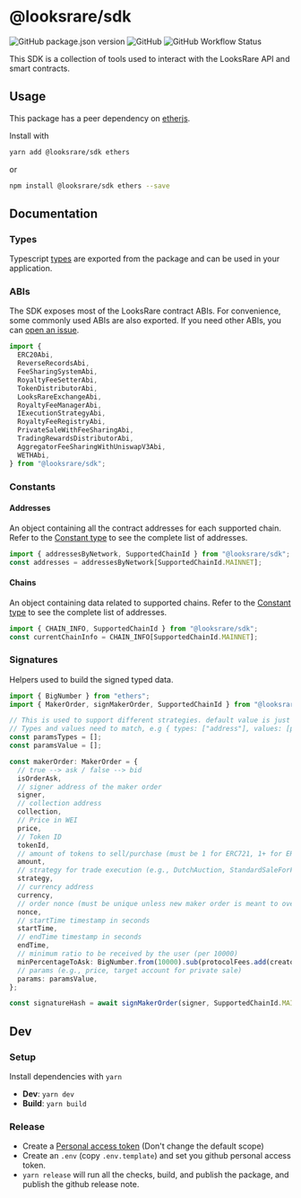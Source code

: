 # @looksrare/sdk

![GitHub package.json version](https://img.shields.io/github/package-json/v/LooksRare/looksrare-sdk) ![GitHub](https://img.shields.io/github/license/LooksRare/looksrare-sdk) ![GitHub Workflow Status](https://img.shields.io/github/workflow/status/LooksRare/looksrare-sdk/Build)

This SDK is a collection of tools used to interact with the LooksRare API and smart contracts.

## Usage

This package has a peer dependency on [etherjs](https://docs.ethers.io/v5/).

Install with

```bash
yarn add @looksrare/sdk ethers
```

or

```bash
npm install @looksrare/sdk ethers --save
```

## Documentation

### Types

Typescript [types](https://github.com/LooksRare/looksrare-sdk/tree/master/src/types) are exported from the package and can be used in your application.

### ABIs

The SDK exposes most of the LooksRare contract ABIs. For convenience, some commonly used ABIs are also exported.
If you need other ABIs, you can [open an issue](https://github.com/LooksRare/looksrare-sdk/issues/new?assignees=&labels=&template=feature_request.md&title=).

```ts
import {
  ERC20Abi,
  ReverseRecordsAbi,
  FeeSharingSystemAbi,
  RoyaltyFeeSetterAbi,
  TokenDistributorAbi,
  LooksRareExchangeAbi,
  RoyaltyFeeManagerAbi,
  IExecutionStrategyAbi,
  RoyaltyFeeRegistryAbi,
  PrivateSaleWithFeeSharingAbi,
  TradingRewardsDistributorAbi,
  AggregatorFeeSharingWithUniswapV3Abi,
  WETHAbi,
} from "@looksrare/sdk";
```

### Constants

#### Addresses

An object containing all the contract addresses for each supported chain. Refer to the [Constant type](https://github.com/LooksRare/looksrare-sdk/blob/master/src/types/constants.ts) to see the complete list of addresses.

```ts
import { addressesByNetwork, SupportedChainId } from "@looksrare/sdk";
const addresses = addressesByNetwork[SupportedChainId.MAINNET];
```

#### Chains

An object containing data related to supported chains. Refer to the [Constant type](https://github.com/LooksRare/looksrare-sdk/blob/master/src/types/constants.ts) to see the complete list of addresses.

```ts
import { CHAIN_INFO, SupportedChainId } from "@looksrare/sdk";
const currentChainInfo = CHAIN_INFO[SupportedChainId.MAINNET];
```

### Signatures

Helpers used to build the signed typed data.

```ts
import { BigNumber } from "ethers";
import { MakerOrder, signMakerOrder, SupportedChainId } from "@looksrare/sdk";

// This is used to support different strategies. default value is just and empty array
// Types and values need to match, e.g { types: ["address"], values: [privateBuyer] } for a private sale
const paramsTypes = [];
const paramsValue = [];

const makerOrder: MakerOrder = {
  // true --> ask / false --> bid
  isOrderAsk,
  // signer address of the maker order
  signer,
  // collection address
  collection,
  // Price in WEI
  price,
  // Token ID
  tokenId,
  // amount of tokens to sell/purchase (must be 1 for ERC721, 1+ for ERC1155)
  amount,
  // strategy for trade execution (e.g., DutchAuction, StandardSaleForFixedPrice), see addresses in the SDK
  strategy,
  // currency address
  currency,
  // order nonce (must be unique unless new maker order is meant to override existing one e.g., lower ask price)
  nonce,
  // startTime timestamp in seconds
  startTime,
  // endTime timestamp in seconds
  endTime,
  // minimum ratio to be received by the user (per 10000)
  minPercentageToAsk: BigNumber.from(10000).sub(protocolFees.add(creatorFees)).toNumber(),
  // params (e.g., price, target account for private sale)
  params: paramsValue,
};

const signatureHash = await signMakerOrder(signer, SupportedChainId.MAINNET, makerOrder, paramsTypes);
```

## Dev

### Setup

Install dependencies with `yarn`

- **Dev**: `yarn dev`
- **Build**: `yarn build`

### Release

- Create a [Personal access token](https://github.com/settings/tokens/new?scopes=repo&description=release-it) (Don't change the default scope)
- Create an `.env` (copy `.env.template`) and set you github personal access token.
- `yarn release` will run all the checks, build, and publish the package, and publish the github release note.
